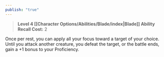 ```yaml
---
publish: "true"
---
```

> **Level 4 [[Character Options/Abilities/Blade/index|Blade]] Ability**
> **Recall Cost:** 2

Once per rest, you can apply all your focus toward a target of your choice. Until you attack another creature, you defeat the target, or the battle ends, gain a +1 bonus to your Proficiency.
